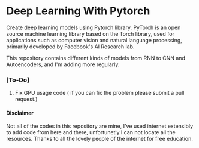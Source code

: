 # Deep Learning With Pytorch

Create deep learning models using Pytorch library. PyTorch is an open source machine learning library based on the Torch library, 
used for applications such as computer vision and natural language processing, primarily developed by Facebook's AI Research lab.

This repository contains different kinds of models from RNN to CNN and Autoencoders, and I'm adding more regularly.

### [To-Do]
1. Fix GPU usage code ( if you can fix the problem please submit a pull request.)

#### Disclaimer
Not all of the codes in this repository are mine, I've used internet extensibly to add code from here and there, unfortunetly I can not locate all the resources. Thanks to all the lovely people of the internet for free education.
